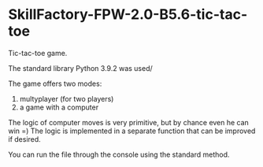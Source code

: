 # SkillFactory-FPW-2.0-B5.6-tic-tac-toe

Tic-tac-toe game.

The standard library Python 3.9.2 was used/

The game offers two modes:
1) multyplayer (for two players)
2) a game with a computer

The logic of computer moves is very primitive, but by chance even he can win =)
The logic is implemented in a separate function that can be improved if desired.

You can run the file through the console using the standard method.
